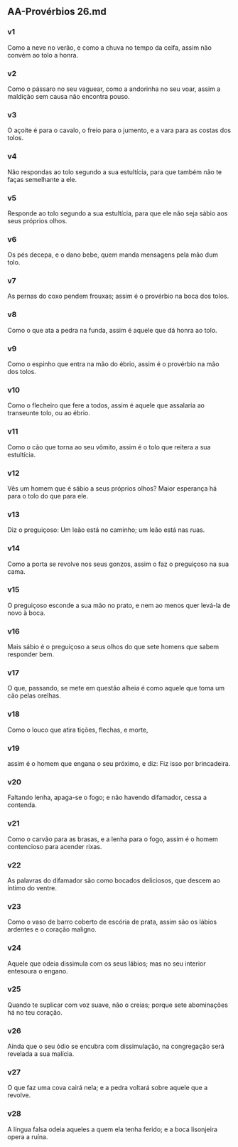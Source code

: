 ## AA-Provérbios 26.md
### v1
 Como a neve no verão, e como a chuva no tempo da ceifa, assim não convém ao tolo a honra.
### v2
 Como o pássaro no seu vaguear, como a andorinha no seu voar, assim a maldição sem causa não encontra pouso.
### v3
 O açoite é para o cavalo, o freio para o jumento, e a vara para as costas dos tolos.
### v4
 Não respondas ao tolo segundo a sua estultícia, para que também não te faças semelhante a ele.
### v5
 Responde ao tolo segundo a sua estultícia, para que ele não seja sábio aos seus próprios olhos.
### v6
 Os pés decepa, e o dano bebe, quem manda mensagens pela mão dum tolo.
### v7
 As pernas do coxo pendem frouxas; assim é o provérbio na boca dos tolos.
### v8
 Como o que ata a pedra na funda, assim é aquele que dá honra ao tolo.
### v9
 Como o espinho que entra na mão do ébrio, assim é o provérbio na mão dos tolos.
### v10
 Como o flecheiro que fere a todos, assim é aquele que assalaria ao transeunte tolo, ou ao ébrio.
### v11
 Como o cão que torna ao seu vômito, assim é o tolo que reitera a sua estultícia.
### v12
 Vês um homem que é sábio a seus próprios olhos? Maior esperança há para o tolo do que para ele.
### v13
 Diz o preguiçoso: Um leão está no caminho; um leão está nas ruas.
### v14
 Como a porta se revolve nos seus gonzos, assim o faz o preguiçoso na sua cama.
### v15
 O preguiçoso esconde a sua mão no prato, e nem ao menos quer levá-la de novo à boca.
### v16
 Mais sábio é o preguiçoso a seus olhos do que sete homens que sabem responder bem.
### v17
 O que, passando, se mete em questão alheia é como aquele que toma um cão pelas orelhas.
### v18
 Como o louco que atira tições, flechas, e morte,
### v19
 assim é o homem que engana o seu próximo, e diz: Fiz isso por brincadeira.
### v20
 Faltando lenha, apaga-se o fogo; e não havendo difamador, cessa a contenda.
### v21
 Como o carvão para as brasas, e a lenha para o fogo, assim é o homem contencioso para acender rixas.
### v22
 As palavras do difamador são como bocados deliciosos, que descem ao íntimo do ventre.
### v23
 Como o vaso de barro coberto de escória de prata, assim são os lábios ardentes e o coração maligno.
### v24
 Aquele que odeia dissimula com os seus lábios; mas no seu interior entesoura o engano.
### v25
 Quando te suplicar com voz suave, não o creias; porque sete abominações há no teu coração.
### v26
 Ainda que o seu ódio se encubra com dissimulação, na congregação será revelada a sua malícia.
### v27
 O que faz uma cova cairá nela; e a pedra voltará sobre aquele que a revolve.
### v28
 A língua falsa odeia aqueles a quem ela tenha ferido; e a boca lisonjeira opera a ruína.
